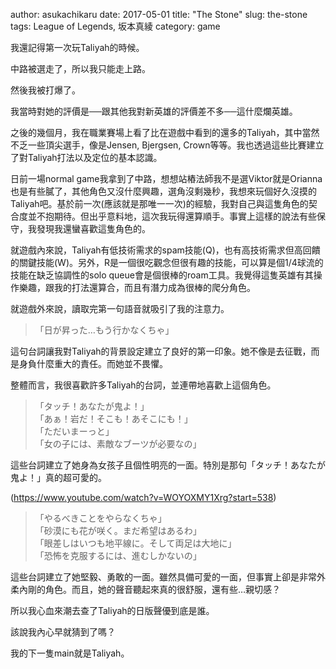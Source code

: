author: asukachikaru
date: 2017-05-01
title: "The Stone"
slug: the-stone
tags: League of Legends, 坂本真綾
category: game

我還記得第一次玩Taliyah的時候。

中路被選走了，所以我只能走上路。

然後我被打爆了。

我當時對她的評價是──跟其他我對新英雄的評價差不多──這什麼爛英雄。

之後的幾個月，我在職業賽場上看了比在遊戲中看到的還多的Taliyah，其中當然不乏一些頂尖選手，像是Jensen, Bjergsen, Crown等等。我也透過這些比賽建立了對Taliyah打法以及定位的基本認識。

日前一場normal game我拿到了中路，想想站樁法師我不是選Viktor就是Orianna也是有些膩了，其他角色又沒什麼興趣，選角沒剩幾秒，我想來玩個好久沒摸的Taliyah吧。基於前一次(應該就是那唯一一次)的經驗，我對自己與這隻角色的契合度並不抱期待。但出乎意料地，這次我玩得還算順手。事實上這樣的說法有些保守，我發現我還蠻喜歡這隻角色的。

就遊戲內來說，Taliyah有低技術需求的spam技能(Q)，也有高技術需求但高回饋的關鍵技能(W)。另外，R是一個很吃觀念但很有趣的技能，可以算是個1/4球流的技能在缺乏協調性的solo queue會是個很棒的roam工具。我覺得這隻英雄有其操作樂趣，跟我的打法還算合，而且有潛力成為很棒的爬分角色。

就遊戲外來說，讀取完第一句語音就吸引了我的注意力。

> 「日が昇った…もう行かなくちゃ」

這句台詞讓我對Taliyah的背景設定建立了良好的第一印象。她不像是去征戰，而是身負什麼重大的責任。而她並不畏懼。

整體而言，我很喜歡許多Taliyah的台詞，並連帶地喜歡上這個角色。

> 「タッチ！あなたが鬼よ！」<br>
> 「あぁ！岩だ！そこも！あそこにも！」<br>
> 「ただいまーっと」<br>
> 「女の子には、素敵なブーツが必要なの」

這些台詞建立了她身為女孩子且個性明亮的一面。特別是那句「タッチ！あなたが鬼よ！」真的超可愛的。

(https://www.youtube.com/watch?v=WOYOXMY1Xrg?start=538)

> 「やるべきことをやらなくちゃ」<br>
> 「砂漠にも花が咲く。まだ希望はあるわ」<br>
> 「眼差しはいつも地平線に。そして両足は大地に」<br>
> 「恐怖を克服するには、進むしかないの」

這些台詞建立了她堅毅、勇敢的一面。雖然具備可愛的一面，但事實上卻是非常外柔內剛的角色。而且，她的聲音聽起來真的很舒服，還有些…親切感？

所以我心血來潮去查了Taliyah的日版聲優到底是誰。

該說我內心早就猜到了嗎？

我的下一隻main就是Taliyah。